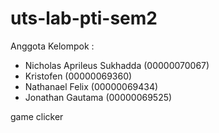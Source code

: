 # uts-lab-pti-sem2

Anggota Kelompok :
- Nicholas Aprileus Sukhadda (00000070067)
- Kristofen (00000069360)
- Nathanael Felix (00000069434)
- Jonathan Gautama (00000069525)


game clicker
